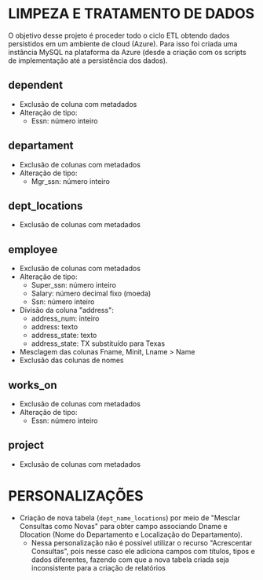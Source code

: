 # LIMPEZA E TRATAMENTO DE DADOS

O objetivo desse projeto é proceder todo o ciclo ETL obtendo dados persistidos em um ambiente de cloud (Azure).
Para isso foi criada uma instância MySQL na plataforma da Azure (desde a criação com os scripts de implementação até a persistência dos dados).

## dependent
- Exclusão de coluna com metadados
- Alteração de tipo:
	- Essn: número inteiro

## departament
- Exclusão de colunas com metadados
- Alteração de tipo:
	- Mgr_ssn: número inteiro

## dept_locations
- Exclusão de colunas com metadados

## employee
- Exclusão de colunas com metadados
- Alteração de tipo:
	- Super_ssn: número inteiro
	- Salary: número decimal fixo (moeda)
	- Ssn: número inteiro
- Divisão da coluna "address":
	- address_num: inteiro
	- address: texto
	- address_state: texto
	- address_state: TX substituído para Texas
- Mesclagem das colunas Fname, Minit, Lname > Name
- Exclusão das colunas de nomes

## works_on
- Exclusão de colunas com metadados
- Alteração de tipo:
	- Essn: número inteiro

## project
- Exclusão de colunas com metadados

# PERSONALIZAÇÕES

- Criação de nova tabela (`dept_name_locations`) por meio de "Mesclar Consultas como Novas" para obter campo associando Dname e Dlocation (Nome do Departamento e Localização do Departamento).
	- Nessa personalização não é possível utilizar o recurso "Acrescentar Consultas", pois nesse caso ele adiciona campos com títulos, tipos e dados diferentes, fazendo com que a nova tabela criada seja inconsistente para a criação de relatórios
